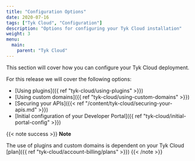 ```yaml
---
title: "Configuration Options"
date: 2020-07-16
tags: ["Tyk Cloud", "Configuration"]
description: "Options for configuring your Tyk Cloud installation"
weight: 3
menu:
  main:
    parent: "Tyk Cloud"
---
```


This section will cover how you can configure your Tyk Cloud deployment.

For this release we will cover the following options:

- [Using plugins]({{ ref "tyk-cloud/using-plugins" >}})
- [Using custom domains]({{ ref "tyk-cloud/using-custom-domains" >}})
- [Securing your APIs]({{< ref "/content/tyk-cloud/securing-your-apis.md" >}})
- [Initial configuration of your Developer Portal]({{ ref "tyk-cloud/initial-portal-config" >}})

{{< note success >}}
**Note**
 
The use of plugins and custom domains is dependent on your Tyk Cloud [plan]({{ ref "tyk-cloud/account-billing/plans" >}})
{{< /note >}}